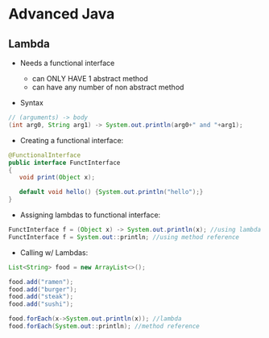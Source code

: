 # Advanced Java

## Lambda
- Needs a functional interface
    - can ONLY HAVE 1 abstract method
    - can have any number of non abstract method

- Syntax
```java
// (arguments) -> body
(int arg0, String arg1) -> System.out.println(arg0+" and "+arg1); 
```
- Creating a functional interface:
 ```java
@FunctionalInterface
public interface FunctInterface
{
    void print(Object x);

    default void hello() {System.out.println("hello");}
}
```
- Assigning lambdas to functional interface:
```java
FunctInterface f = (Object x) -> System.out.println(x); //using lambda
FunctInterface f = System.out::println; //using method reference
```
- Calling w/ Lambdas:
```java
List<String> food = new ArrayList<>();

food.add("ramen");
food.add("burger");
food.add("steak");
food.add("sushi");

food.forEach(x->System.out.println(x)); //lambda
food.forEach(System.out::println); //method reference
```